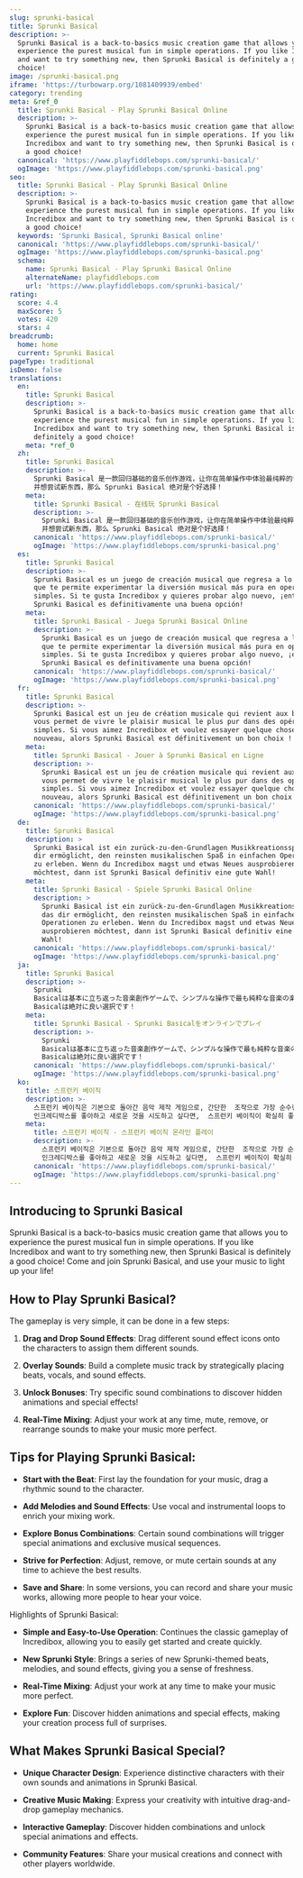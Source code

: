 ```yaml
---
slug: sprunki-basical
title: Sprunki Basical
description: >-
  Sprunki Basical is a back-to-basics music creation game that allows you to
  experience the purest musical fun in simple operations. If you like Incredibox
  and want to try something new, then Sprunki Basical is definitely a good
  choice!
image: /sprunki-basical.png
iframe: 'https://turbowarp.org/1081409939/embed'
category: trending
meta: &ref_0
  title: Sprunki Basical - Play Sprunki Basical Online
  description: >-
    Sprunki Basical is a back-to-basics music creation game that allows you to
    experience the purest musical fun in simple operations. If you like
    Incredibox and want to try something new, then Sprunki Basical is definitely
    a good choice!
  canonical: 'https://www.playfiddlebops.com/sprunki-basical/'
  ogImage: 'https://www.playfiddlebops.com/sprunki-basical.png'
seo:
  title: Sprunki Basical - Play Sprunki Basical Online
  description: >-
    Sprunki Basical is a back-to-basics music creation game that allows you to
    experience the purest musical fun in simple operations. If you like
    Incredibox and want to try something new, then Sprunki Basical is definitely
    a good choice!
  keywords: 'Sprunki Basical, Sprunki Basical online'
  canonical: 'https://www.playfiddlebops.com/sprunki-basical/'
  ogImage: 'https://www.playfiddlebops.com/sprunki-basical.png'
  schema:
    name: Sprunki Basical - Play Sprunki Basical Online
    alternateName: playfiddlebops.com
    url: 'https://www.playfiddlebops.com/sprunki-basical/'
rating:
  score: 4.4
  maxScore: 5
  votes: 420
  stars: 4
breadcrumb:
  home: home
  current: Sprunki Basical
pageType: traditional
isDemo: false
translations:
  en:
    title: Sprunki Basical
    description: >-
      Sprunki Basical is a back-to-basics music creation game that allows you to
      experience the purest musical fun in simple operations. If you like
      Incredibox and want to try something new, then Sprunki Basical is
      definitely a good choice!
    meta: *ref_0
  zh:
    title: Sprunki Basical
    description: >-
      Sprunki Basical 是一款回归基础的音乐创作游戏，让你在简单操作中体验最纯粹的音乐乐趣。如果你喜欢 Incredibox
      并想尝试新东西，那么 Sprunki Basical 绝对是个好选择！
    meta:
      title: Sprunki Basical - 在线玩 Sprunki Basical
      description: >-
        Sprunki Basical 是一款回归基础的音乐创作游戏，让你在简单操作中体验最纯粹的音乐乐趣。如果你喜欢 Incredibox
        并想尝试新东西，那么 Sprunki Basical 绝对是个好选择！
      canonical: 'https://www.playfiddlebops.com/sprunki-basical/'
      ogImage: 'https://www.playfiddlebops.com/sprunki-basical.png'
  es:
    title: Sprunki Basical
    description: >-
      Sprunki Basical es un juego de creación musical que regresa a lo básico
      que te permite experimentar la diversión musical más pura en operaciones
      simples. Si te gusta Incredibox y quieres probar algo nuevo, ¡entonces
      Sprunki Basical es definitivamente una buena opción!
    meta:
      title: Sprunki Basical - Juega Sprunki Basical Online
      description: >-
        Sprunki Basical es un juego de creación musical que regresa a lo básico
        que te permite experimentar la diversión musical más pura en operaciones
        simples. Si te gusta Incredibox y quieres probar algo nuevo, ¡entonces
        Sprunki Basical es definitivamente una buena opción!
      canonical: 'https://www.playfiddlebops.com/sprunki-basical/'
      ogImage: 'https://www.playfiddlebops.com/sprunki-basical.png'
  fr:
    title: Sprunki Basical
    description: >-
      Sprunki Basical est un jeu de création musicale qui revient aux bases et
      vous permet de vivre le plaisir musical le plus pur dans des opérations
      simples. Si vous aimez Incredibox et voulez essayer quelque chose de
      nouveau, alors Sprunki Basical est définitivement un bon choix !
    meta:
      title: Sprunki Basical - Jouer à Sprunki Basical en Ligne
      description: >-
        Sprunki Basical est un jeu de création musicale qui revient aux bases et
        vous permet de vivre le plaisir musical le plus pur dans des opérations
        simples. Si vous aimez Incredibox et voulez essayer quelque chose de
        nouveau, alors Sprunki Basical est définitivement un bon choix !
      canonical: 'https://www.playfiddlebops.com/sprunki-basical/'
      ogImage: 'https://www.playfiddlebops.com/sprunki-basical.png'
  de:
    title: Sprunki Basical
    description: >
      Sprunki Basical ist ein zurück-zu-den-Grundlagen Musikkreationsspiel, das
      dir ermöglicht, den reinsten musikalischen Spaß in einfachen Operationen
      zu erleben. Wenn du Incredibox magst und etwas Neues ausprobieren
      möchtest, dann ist Sprunki Basical definitiv eine gute Wahl!
    meta:
      title: Sprunki Basical - Spiele Sprunki Basical Online
      description: >
        Sprunki Basical ist ein zurück-zu-den-Grundlagen Musikkreationsspiel,
        das dir ermöglicht, den reinsten musikalischen Spaß in einfachen
        Operationen zu erleben. Wenn du Incredibox magst und etwas Neues
        ausprobieren möchtest, dann ist Sprunki Basical definitiv eine gute
        Wahl!
      canonical: 'https://www.playfiddlebops.com/sprunki-basical/'
      ogImage: 'https://www.playfiddlebops.com/sprunki-basical.png'
  ja:
    title: Sprunki Basical
    description: >-
      Sprunki
      Basicalは基本に立ち返った音楽創作ゲームで、シンプルな操作で最も純粋な音楽の楽しさを体験できます。Incrediboxが好きで何か新しいものを試したい方には、Sprunki
      Basicalは絶対に良い選択です！
    meta:
      title: Sprunki Basical - Sprunki Basicalをオンラインでプレイ
      description: >-
        Sprunki
        Basicalは基本に立ち返った音楽創作ゲームで、シンプルな操作で最も純粋な音楽の楽しさを体験できます。Incrediboxが好きで何か新しいものを試したい方には、Sprunki
        Basicalは絶対に良い選択です！
      canonical: 'https://www.playfiddlebops.com/sprunki-basical/'
      ogImage: 'https://www.playfiddlebops.com/sprunki-basical.png'
  ko:
    title: 스프런키 베이직
    description: >-
      스프런키 베이직은 기본으로 돌아간 음악 제작 게임으로, 간단한  조작으로 가장 순수한 음악적 재미를 경험할 수 있게 해줍니다. 
      인크레디박스를 좋아하고 새로운 것을 시도하고 싶다면,  스프런키 베이직이 확실히 좋은 선택입니다!
    meta:
      title: 스프런키 베이직 - 스프런키 베이직 온라인 플레이
      description: >-
        스프런키 베이직은 기본으로 돌아간 음악 제작 게임으로, 간단한  조작으로 가장 순수한 음악적 재미를 경험할 수 있게 해줍니다. 
        인크레디박스를 좋아하고 새로운 것을 시도하고 싶다면,  스프런키 베이직이 확실히 좋은 선택입니다!
      canonical: 'https://www.playfiddlebops.com/sprunki-basical/'
      ogImage: 'https://www.playfiddlebops.com/sprunki-basical.png'
---
```


## Introducing to Sprunki Basical

Sprunki Basical is a back-to-basics music creation game that allows you to experience the purest musical fun in simple operations. If you like Incredibox and want to try something new, then Sprunki Basical is definitely a good choice! Come and join Sprunki Basical, and use your music to light up your life!

## How to Play Sprunki Basical?

The gameplay is very simple, it can be done in a few steps:

1. **Drag and Drop Sound Effects**: Drag different sound effect icons onto the characters to assign them different sounds.

1. **Overlay Sounds**: Build a complete music track by strategically placing beats, vocals, and sound effects.

1. **Unlock Bonuses**: Try specific sound combinations to discover hidden animations and special effects!

1. **Real-Time Mixing**: Adjust your work at any time, mute, remove, or rearrange sounds to make your music more perfect.

## Tips for Playing Sprunki Basical:

- **Start with the Beat**: First lay the foundation for your music, drag a rhythmic sound to the character.

- **Add Melodies and Sound Effects**: Use vocal and instrumental loops to enrich your mixing work.

- **Explore Bonus Combinations**: Certain sound combinations will trigger special animations and exclusive musical sequences.

- **Strive for Perfection**: Adjust, remove, or mute certain sounds at any time to achieve the best results.

- **Save and Share**: In some versions, you can record and share your music works, allowing more people to hear your voice.

Highlights of Sprunki Basical:

- **Simple and Easy-to-Use Operation**: Continues the classic gameplay of Incredibox, allowing you to easily get started and create quickly.

- **New Sprunki Style**: Brings a series of new Sprunki-themed beats, melodies, and sound effects, giving you a sense of freshness.

- **Real-Time Mixing**: Adjust your work at any time to make your music more perfect.

- **Explore Fun**: Discover hidden animations and special effects, making your creation process full of surprises.

## What Makes Sprunki Basical Special?

- **Unique Character Design**: Experience distinctive characters with their own sounds and animations in Sprunki Basical.

- **Creative Music Making**: Express your creativity with intuitive drag-and-drop gameplay mechanics.

- **Interactive Gameplay**: Discover hidden combinations and unlock special animations and effects.

- **Community Features**: Share your musical creations and connect with other players worldwide.
